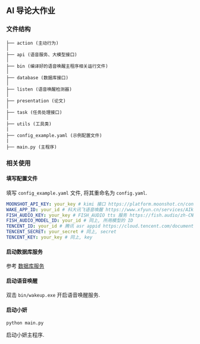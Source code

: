 ## AI 导论大作业

### 文件结构

```
├── action (主动行为)
│
├── api (语音服务、大模型接口)
│
├── bin (编译好的语音唤醒主程序相关运行文件)
│
├── database (数据库接口)
│
├── listen (语音唤醒检测器)
│
├── presentation (论文)
│
├── task (任务处理接口)
│
├── utils (工具类)
|
├── config_example.yaml (示例配置文件)
|
├── main.py (主程序)
```

### 相关使用

#### 填写配置文件

填写 `config_example.yaml` 文件, 将其重命名为 `config.yaml`.

```yaml
MOONSHOT_API_KEY: your_key # kimi 接口 https://platform.moonshot.cn/console/account
WAKE_APP_ID: your_id # 科大讯飞语音唤醒 https://www.xfyun.cn/services/AIkit_awaken
FISH_AUDIO_KEY: your_key # FISH_AUDIO tts 服务 https://fish.audio/zh-CN/text-to-speech/
FISH_AUDIO_MODEL_ID: your_id # 同上, 所用模型的 ID
TENCENT_ID: your_id # 腾讯 asr appid https://cloud.tencent.com/document/product/1093/48982
TENCENT_SECRET: your_secret # 同上, secret
TENCENT_KEY: your_key # 同上, key
```

#### 启动数据库服务

参考 [数据库服务](database/README.md)

#### 启动语音唤醒

双击 `bin/wakeup.exe` 开启语音唤醒服务.

#### 启动小妍

```
python main.py
```

启动小妍主程序.